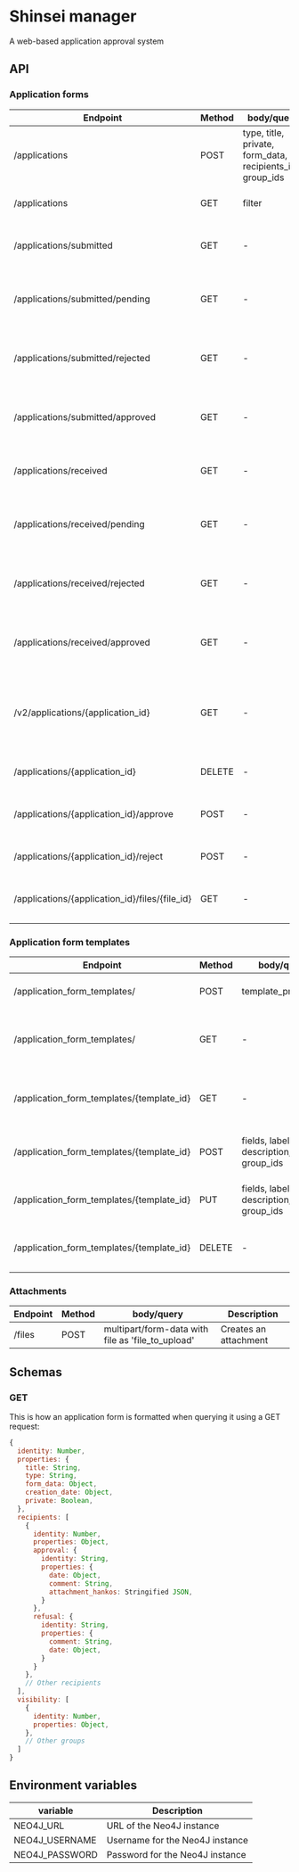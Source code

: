 # Shinsei manager
A web-based application approval system

## API
### Application forms
| Endpoint | Method | body/query | Description
| --- | --- | --- | --- |
| /applications | POST | type, title, private, form_data, recipients_ids, group_ids | Creates an application form |
| /applications | GET | filter | Find application forms |
| /applications/submitted | GET | - | Gets all submitted application forms |
| /applications/submitted/pending | GET | - | Gets all pending submitted application forms |
| /applications/submitted/rejected | GET | - | Gets all rejected submitted application forms |
| /applications/submitted/approved | GET | - | Gets all approved submitted application forms |
| /applications/received | GET | - | Gets all submitted application forms |
| /applications/received/pending | GET | - | Gets all pending received application forms |
| /applications/received/rejected | GET | - | Gets all rejected received application forms |
| /applications/received/approved | GET | - | Gets all approved received application forms |
| /v2/applications/{application_id} | GET | - | gets an application forms using its ID (Please note the v2 in the URL)|
| /applications/{application_id} | DELETE | - | Deletes an application forms |
| /applications/{application_id}/approve | POST | - | Approves an application forms |
| /applications/{application_id}/reject | POST | - | Rejects an application forms |
| /applications/{application_id}/files/{file_id} | GET | - | Gets an attachment of an application |

### Application form templates
| Endpoint | Method | body/query | Description
| --- | --- | --- | --- |
| /application_form_templates/ | POST | template_properties | Create a form template |
| /application_form_templates/ | GET | - | Get templates visible to the current user |
| /application_form_templates/{template_id} | GET | - | gets an application form template using its ID |
| /application_form_templates/{template_id} | POST | fields, label, description, group_ids | Creates an application form template |
| /application_form_templates/{template_id} | PUT | fields, label, description, group_ids | Updates an application form template |
| /application_form_templates/{template_id} | DELETE | - | Deletes an application form template |

### Attachments
| Endpoint | Method | body/query | Description
| --- | --- | --- | --- |
| /files | POST | multipart/form-data with file as 'file_to_upload' | Creates an attachment |

## Schemas
### GET
This is how an application form is formatted when querying it using a GET request:

```javascript
{
  identity: Number,
  properties: {
    title: String,
    type: String,
    form_data: Object,
    creation_date: Object,
    private: Boolean,
  },
  recipients: [
    {
      identity: Number,
      properties: Object,
      approval: {
        identity: String,
        properties: {
          date: Object,
          comment: String,
          attachment_hankos: Stringified JSON,
        }
      },
      refusal: {
        identity: String,
        properties: {
          comment: String,
          date: Object,
        }
      }
    },
    // Other recipients
  ],
  visibility: [
    {
      identity: Number,
      properties: Object,
    },
    // Other groups
  ]
}

```

## Environment variables

| variable | Description
| --- | --- |
| NEO4J_URL | URL of the Neo4J instance |
| NEO4J_USERNAME | Username for the Neo4J instance |
| NEO4J_PASSWORD | Password for the Neo4J instance |
